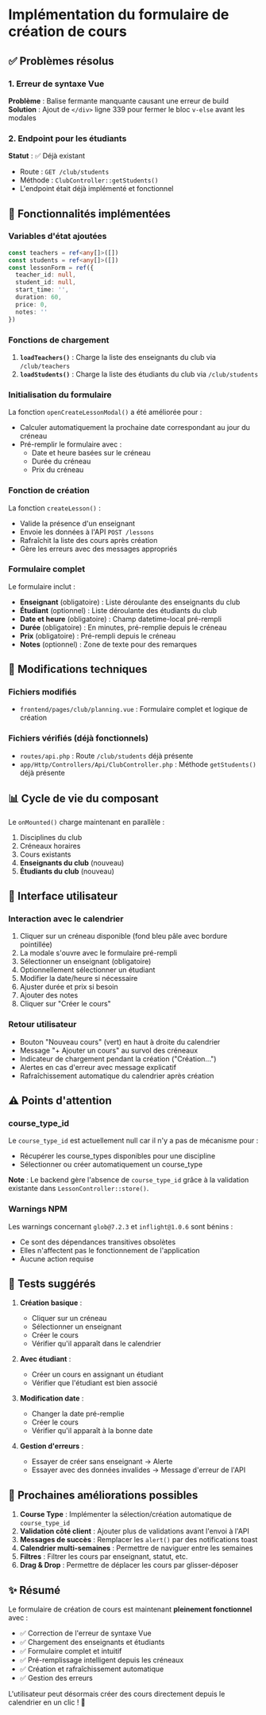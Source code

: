 # Implémentation du formulaire de création de cours

## ✅ Problèmes résolus

### 1. Erreur de syntaxe Vue
**Problème** : Balise fermante manquante causant une erreur de build
**Solution** : Ajout de `</div>` ligne 339 pour fermer le bloc `v-else` avant les modales

### 2. Endpoint pour les étudiants
**Statut** : ✅ Déjà existant
- Route : `GET /club/students`
- Méthode : `ClubController::getStudents()`
- L'endpoint était déjà implémenté et fonctionnel

## 🎯 Fonctionnalités implémentées

### Variables d'état ajoutées
```typescript
const teachers = ref<any[]>([])
const students = ref<any[]>([])
const lessonForm = ref({
  teacher_id: null,
  student_id: null,
  start_time: '',
  duration: 60,
  price: 0,
  notes: ''
})
```

### Fonctions de chargement
1. **`loadTeachers()`** : Charge la liste des enseignants du club via `/club/teachers`
2. **`loadStudents()`** : Charge la liste des étudiants du club via `/club/students`

### Initialisation du formulaire
La fonction `openCreateLessonModal()` a été améliorée pour :
- Calculer automatiquement la prochaine date correspondant au jour du créneau
- Pré-remplir le formulaire avec :
  - Date et heure basées sur le créneau
  - Durée du créneau
  - Prix du créneau

### Fonction de création
La fonction `createLesson()` :
- Valide la présence d'un enseignant
- Envoie les données à l'API `POST /lessons`
- Rafraîchit la liste des cours après création
- Gère les erreurs avec des messages appropriés

### Formulaire complet
Le formulaire inclut :
- **Enseignant** (obligatoire) : Liste déroulante des enseignants du club
- **Étudiant** (optionnel) : Liste déroulante des étudiants du club
- **Date et heure** (obligatoire) : Champ datetime-local pré-rempli
- **Durée** (obligatoire) : En minutes, pré-remplie depuis le créneau
- **Prix** (obligatoire) : Pré-rempli depuis le créneau
- **Notes** (optionnel) : Zone de texte pour des remarques

## 🔧 Modifications techniques

### Fichiers modifiés
- `frontend/pages/club/planning.vue` : Formulaire complet et logique de création

### Fichiers vérifiés (déjà fonctionnels)
- `routes/api.php` : Route `/club/students` déjà présente
- `app/Http/Controllers/Api/ClubController.php` : Méthode `getStudents()` déjà présente

## 📊 Cycle de vie du composant
Le `onMounted()` charge maintenant en parallèle :
1. Disciplines du club
2. Créneaux horaires
3. Cours existants
4. **Enseignants du club** (nouveau)
5. **Étudiants du club** (nouveau)

## 🎨 Interface utilisateur

### Interaction avec le calendrier
1. Cliquer sur un créneau disponible (fond bleu pâle avec bordure pointillée)
2. La modale s'ouvre avec le formulaire pré-rempli
3. Sélectionner un enseignant (obligatoire)
4. Optionnellement sélectionner un étudiant
5. Modifier la date/heure si nécessaire
6. Ajuster durée et prix si besoin
7. Ajouter des notes
8. Cliquer sur "Créer le cours"

### Retour utilisateur
- Bouton "Nouveau cours" (vert) en haut à droite du calendrier
- Message "+ Ajouter un cours" au survol des créneaux
- Indicateur de chargement pendant la création ("Création...")
- Alertes en cas d'erreur avec message explicatif
- Rafraîchissement automatique du calendrier après création

## ⚠️ Points d'attention

### course_type_id
Le `course_type_id` est actuellement null car il n'y a pas de mécanisme pour :
- Récupérer les course_types disponibles pour une discipline
- Sélectionner ou créer automatiquement un course_type

**Note** : Le backend gère l'absence de `course_type_id` grâce à la validation existante dans `LessonController::store()`.

### Warnings NPM
Les warnings concernant `glob@7.2.3` et `inflight@1.0.6` sont bénins :
- Ce sont des dépendances transitives obsolètes
- Elles n'affectent pas le fonctionnement de l'application
- Aucune action requise

## 🧪 Tests suggérés

1. **Création basique** :
   - Cliquer sur un créneau
   - Sélectionner un enseignant
   - Créer le cours
   - Vérifier qu'il apparaît dans le calendrier

2. **Avec étudiant** :
   - Créer un cours en assignant un étudiant
   - Vérifier que l'étudiant est bien associé

3. **Modification date** :
   - Changer la date pré-remplie
   - Créer le cours
   - Vérifier qu'il apparaît à la bonne date

4. **Gestion d'erreurs** :
   - Essayer de créer sans enseignant → Alerte
   - Essayer avec des données invalides → Message d'erreur de l'API

## 📝 Prochaines améliorations possibles

1. **Course Type** : Implémenter la sélection/création automatique de `course_type_id`
2. **Validation côté client** : Ajouter plus de validations avant l'envoi à l'API
3. **Messages de succès** : Remplacer les `alert()` par des notifications toast
4. **Calendrier multi-semaines** : Permettre de naviguer entre les semaines
5. **Filtres** : Filtrer les cours par enseignant, statut, etc.
6. **Drag & Drop** : Permettre de déplacer les cours par glisser-déposer

## ✨ Résumé

Le formulaire de création de cours est maintenant **pleinement fonctionnel** avec :
- ✅ Correction de l'erreur de syntaxe Vue
- ✅ Chargement des enseignants et étudiants
- ✅ Formulaire complet et intuitif
- ✅ Pré-remplissage intelligent depuis les créneaux
- ✅ Création et rafraîchissement automatique
- ✅ Gestion des erreurs

L'utilisateur peut désormais créer des cours directement depuis le calendrier en un clic ! 🎉

